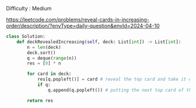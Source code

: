 Difficulty : Medium 

https://leetcode.com/problems/reveal-cards-in-increasing-order/description/?envType=daily-question&envId=2024-04-10 

```python
class Solution:
    def deckRevealedIncreasing(self, deck: List[int]) -> List[int]:
        n = len(deck)
        deck.sort()
        q = deque(range(n))
        res = [0] * n

        for card in deck:
            res[q.popleft()] = card # reveal the top card and take it out of the deck
            if q:
                q.append(q.popleft()) # putting the next top card of the deck at the bottom of the deck

        return res
```
